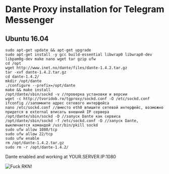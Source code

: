# Dante Proxy installation for Telegram Messenger

## Ubuntu 16.04

	sudo apt-get update && apt-get upgrade
	sudo apt-get install -y gcc build-essential libwrap0 libwrap0-dev libpam0g-dev make nano wget tar gzip ufw
	cd /opt
	wget http://www.inet.no/dante/files/dante-1.4.2.tar.gz
	tar -xvf dante-1.4.2.tar.gz
	cd dante-1.4.2/
	mkdir /opt/dante
	./configure --prefix=/opt/dante
	make && make install
	/opt/dante/sbin/sockd -v //проверка установки и версии
	wget -c http://tvoridob.ro/tgproxy/sockd.conf -O /etc/sockd.conf
	ifconfig //запомните адрес сетевого интерфейса
	nano /etc/sockd.conf //вместо eth0 впишите сетевой интерфейс, возможно придется в external вписать внешний IP сервера
	/opt/dante/sbin/sockd -D //запуск Dante как сервиса
	/opt/dante/sbin/sockd -f /etc/sockd.conf -D //запуск Dante, выключается командой /usr/bin/pkill sockd
	sudo ufw allow 1080/tcp
	sudo ufw allow 22/tcp
	sudo ufw enable
	rm /opt/dante-1.4.2.tar.gz
	sudo rm -r /opt/dante-1.4.2/

Dante enabled and working at YOUR.SERVER.IP:1080

![Fuck RKN!](https://img.shields.io/badge/Fuck-RKN-brightgreen.svg)
